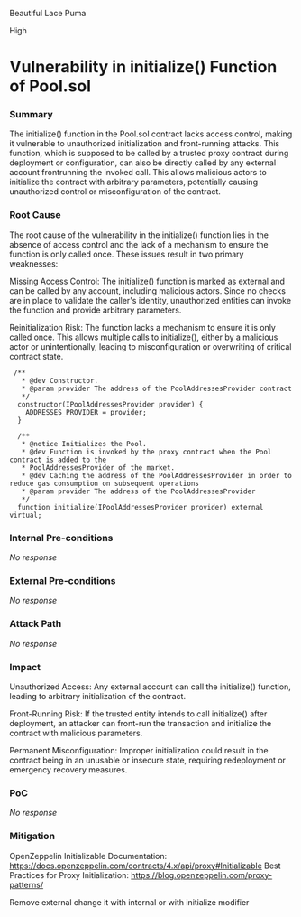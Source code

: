 Beautiful Lace Puma

High

# Vulnerability in initialize() Function of Pool.sol

### Summary

The initialize() function in the Pool.sol contract lacks access control, making it vulnerable to unauthorized initialization and front-running attacks. This function, which is supposed to be called by a trusted proxy contract during deployment or configuration, can also be directly called by any external account frontrunning the invoked call. This allows malicious actors to initialize the contract with arbitrary parameters, potentially causing unauthorized control or misconfiguration of the contract.

### Root Cause

The root cause of the vulnerability in the initialize() function lies in the absence of access control and the lack of a mechanism to ensure the function is only called once. These issues result in two primary weaknesses:

Missing Access Control:
The initialize() function is marked as external and can be called by any account, including malicious actors. Since no checks are in place to validate the caller's identity, unauthorized entities can invoke the function and provide arbitrary parameters.

Reinitialization Risk:
The function lacks a mechanism to ensure it is only called once. This allows multiple calls to initialize(), either by a malicious actor or unintentionally, leading to misconfiguration or overwriting of critical contract state.


```solidity
 /**
   * @dev Constructor.
   * @param provider The address of the PoolAddressesProvider contract
   */
  constructor(IPoolAddressesProvider provider) {
    ADDRESSES_PROVIDER = provider;
  }

  /**
   * @notice Initializes the Pool.
   * @dev Function is invoked by the proxy contract when the Pool contract is added to the
   * PoolAddressesProvider of the market.
   * @dev Caching the address of the PoolAddressesProvider in order to reduce gas consumption on subsequent operations
   * @param provider The address of the PoolAddressesProvider
   */
  function initialize(IPoolAddressesProvider provider) external virtual;
```



### Internal Pre-conditions

_No response_

### External Pre-conditions

_No response_

### Attack Path

_No response_

### Impact

Unauthorized Access:
Any external account can call the initialize() function, leading to arbitrary initialization of the contract.

Front-Running Risk:
If the trusted entity intends to call initialize() after deployment, an attacker can front-run the transaction and initialize the contract with malicious parameters.

Permanent Misconfiguration:
Improper initialization could result in the contract being in an unusable or insecure state, requiring redeployment or emergency recovery measures.

### PoC

_No response_

### Mitigation

OpenZeppelin Initializable Documentation: https://docs.openzeppelin.com/contracts/4.x/api/proxy#Initializable
Best Practices for Proxy Initialization: https://blog.openzeppelin.com/proxy-patterns/


Remove external change it with internal  or with initialize modifier